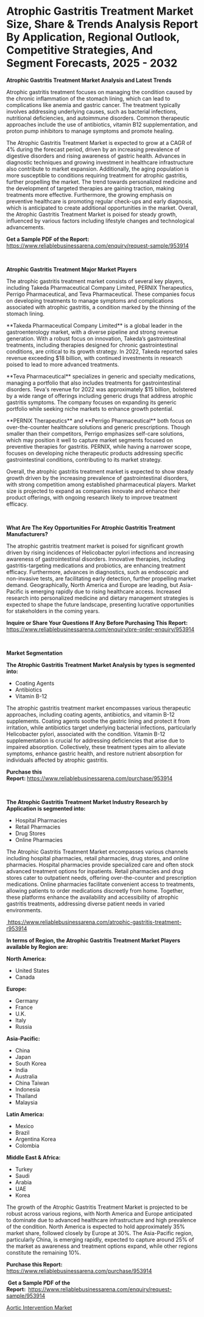 <p><h1>Atrophic Gastritis Treatment Market Size, Share & Trends Analysis Report By Application, Regional Outlook, Competitive Strategies, And Segment Forecasts, 2025 - 2032</h1></p><p><strong>Atrophic Gastritis Treatment Market Analysis and Latest Trends</strong></p>
<p><p>Atrophic gastritis treatment focuses on managing the condition caused by the chronic inflammation of the stomach lining, which can lead to complications like anemia and gastric cancer. The treatment typically involves addressing underlying causes, such as bacterial infections, nutritional deficiencies, and autoimmune disorders. Common therapeutic approaches include the use of antibiotics, vitamin B12 supplementation, and proton pump inhibitors to manage symptoms and promote healing.</p><p>The Atrophic Gastritis Treatment Market is expected to grow at a CAGR of 4% during the forecast period, driven by an increasing prevalence of digestive disorders and rising awareness of gastric health. Advances in diagnostic techniques and growing investment in healthcare infrastructure also contribute to market expansion. Additionally, the aging population is more susceptible to conditions requiring treatment for atrophic gastritis, further propelling the market. The trend towards personalized medicine and the development of targeted therapies are gaining traction, making treatments more effective. Furthermore, the growing emphasis on preventive healthcare is promoting regular check-ups and early diagnosis, which is anticipated to create additional opportunities in the market. Overall, the Atrophic Gastritis Treatment Market is poised for steady growth, influenced by various factors including lifestyle changes and technological advancements.</p></p>
<p><strong>Get a Sample PDF of the Report:&nbsp;</strong> <a href="https://www.reliablebusinessarena.com/enquiry/request-sample/953914?utm_campaign=1892&utm_medium=2&utm_source=Github&utm_content=ia&utm_term=07032025&utm_id=atrophic-gastritis-treatment">https://www.reliablebusinessarena.com/enquiry/request-sample/953914</a></p>
<p>&nbsp;</p>
<p><strong>Atrophic Gastritis Treatment Major Market Players</strong></p>
<p><p>The atrophic gastritis treatment market consists of several key players, including Takeda Pharmaceutical Company Limited, PERNIX Therapeutics, Perrigo Pharmaceutical, and Teva Pharmaceutical. These companies focus on developing treatments to manage symptoms and complications associated with atrophic gastritis, a condition marked by the thinning of the stomach lining.</p><p>**Takeda Pharmaceutical Company Limited** is a global leader in the gastroenterology market, with a diverse pipeline and strong revenue generation. With a robust focus on innovation, Takeda’s gastrointestinal treatments, including therapies designed for chronic gastrointestinal conditions, are critical to its growth strategy. In 2022, Takeda reported sales revenue exceeding $18 billion, with continued investments in research poised to lead to more advanced treatments.</p><p>**Teva Pharmaceutical** specializes in generic and specialty medications, managing a portfolio that also includes treatments for gastrointestinal disorders. Teva's revenue for 2022 was approximately $15 billion, bolstered by a wide range of offerings including generic drugs that address atrophic gastritis symptoms. The company focuses on expanding its generic portfolio while seeking niche markets to enhance growth potential.</p><p>**PERNIX Therapeutics** and **Perrigo Pharmaceutical** both focus on over-the-counter healthcare solutions and generic prescriptions. Though smaller than their competitors, Perrigo emphasizes self-care solutions, which may position it well to capture market segments focused on preventive therapies for gastritis. PERNIX, while having a narrower scope, focuses on developing niche therapeutic products addressing specific gastrointestinal conditions, contributing to its market strategy.</p><p>Overall, the atrophic gastritis treatment market is expected to show steady growth driven by the increasing prevalence of gastrointestinal disorders, with strong competition among established pharmaceutical players. Market size is projected to expand as companies innovate and enhance their product offerings, with ongoing research likely to improve treatment efficacy.</p></p>
<p>&nbsp;</p>
<p><strong>What Are The Key Opportunities For Atrophic Gastritis Treatment Manufacturers?</strong></p>
<p><p>The atrophic gastritis treatment market is poised for significant growth driven by rising incidences of Helicobacter pylori infections and increasing awareness of gastrointestinal disorders. Innovative therapies, including gastritis-targeting medications and probiotics, are enhancing treatment efficacy. Furthermore, advances in diagnostics, such as endoscopic and non-invasive tests, are facilitating early detection, further propelling market demand. Geographically, North America and Europe are leading, but Asia-Pacific is emerging rapidly due to rising healthcare access. Increased research into personalized medicine and dietary management strategies is expected to shape the future landscape, presenting lucrative opportunities for stakeholders in the coming years.</p></p>
<p><strong>Inquire or Share Your Questions If Any Before Purchasing This Report:</strong> <a href="https://www.reliablebusinessarena.com/enquiry/pre-order-enquiry/953914?utm_campaign=1892&utm_medium=2&utm_source=Github&utm_content=ia&utm_term=07032025&utm_id=atrophic-gastritis-treatment">https://www.reliablebusinessarena.com/enquiry/pre-order-enquiry/953914</a></p>
<p>&nbsp;</p>
<p><strong>Market Segmentation</strong></p>
<p><strong>The Atrophic Gastritis Treatment Market Analysis by types is segmented into:</strong></p>
<p><ul><li>Coating Agents</li><li>Antibiotics</li><li>Vitamin B-12</li></ul></p>
<p><p>The atrophic gastritis treatment market encompasses various therapeutic approaches, including coating agents, antibiotics, and vitamin B-12 supplements. Coating agents soothe the gastric lining and protect it from irritation, while antibiotics target underlying bacterial infections, particularly Helicobacter pylori, associated with the condition. Vitamin B-12 supplementation is crucial for addressing deficiencies that arise due to impaired absorption. Collectively, these treatment types aim to alleviate symptoms, enhance gastric health, and restore nutrient absorption for individuals affected by atrophic gastritis.</p></p>
<p><strong>Purchase this Report:&nbsp;</strong><a href="https://www.reliablebusinessarena.com/purchase/953914?utm_campaign=1892&utm_medium=2&utm_source=Github&utm_content=ia&utm_term=07032025&utm_id=atrophic-gastritis-treatment">https://www.reliablebusinessarena.com/purchase/953914</a></p>
<p>&nbsp;</p>
<p><strong>The Atrophic Gastritis Treatment Market Industry Research by Application is segmented into:</strong></p>
<p><ul><li>Hospital Pharmacies</li><li>Retail Pharmacies</li><li>Drug Stores</li><li>Online Pharmacies</li></ul></p>
<p><p>The Atrophic Gastritis Treatment Market encompasses various channels including hospital pharmacies, retail pharmacies, drug stores, and online pharmacies. Hospital pharmacies provide specialized care and often stock advanced treatment options for inpatients. Retail pharmacies and drug stores cater to outpatient needs, offering over-the-counter and prescription medications. Online pharmacies facilitate convenient access to treatments, allowing patients to order medications discreetly from home. Together, these platforms enhance the availability and accessibility of atrophic gastritis treatments, addressing diverse patient needs in varied environments.</p></p>
<p><a href="https://www.reliablebusinessarena.com/atrophic-gastritis-treatment-r953914?utm_campaign=1892&utm_medium=2&utm_source=Github&utm_content=ia&utm_term=07032025&utm_id=atrophic-gastritis-treatment">&nbsp;https://www.reliablebusinessarena.com/atrophic-gastritis-treatment-r953914</a></p>
<p><strong>In terms of Region, the Atrophic Gastritis Treatment Market Players available by Region are:</strong></p>
<p>
    <p> <strong> North America: </strong>
        <ul>
            <li>United States</li>
            <li>Canada</li>
        </ul>
        </p> 
    <p> <strong> Europe: </strong>
        <ul>
            <li>Germany</li>
            <li>France</li>
            <li>U.K.</li>
            <li>Italy</li>
            <li>Russia</li>
        </ul>
        </p> 
    <p> <strong> Asia-Pacific: </strong>
        <ul>
            <li>China</li>
            <li>Japan</li>
            <li>South Korea</li>
            <li>India</li>
            <li>Australia</li>
            <li>China Taiwan</li>
            <li>Indonesia</li>
            <li>Thailand</li>
            <li>Malaysia</li>
        </ul>
        </p> 
    <p> <strong> Latin America: </strong>
        <ul>
            <li>Mexico</li>
            <li>Brazil</li>
            <li>Argentina Korea</li>
            <li>Colombia</li>
        </ul>
        </p> 
    <p> <strong> Middle East & Africa: </strong>
        <ul>
            <li>Turkey</li>
            <li>Saudi</li>
            <li>Arabia</li>
            <li>UAE</li>
            <li>Korea</li>
        </ul>
    </p>
    </p>
<p><p>The growth of the Atrophic Gastritis Treatment Market is projected to be robust across various regions, with North America and Europe anticipated to dominate due to advanced healthcare infrastructure and high prevalence of the condition. North America is expected to hold approximately 35% market share, followed closely by Europe at 30%. The Asia-Pacific region, particularly China, is emerging rapidly, expected to capture around 25% of the market as awareness and treatment options expand, while other regions constitute the remaining 10%.</p></p>
<p><strong>Purchase this Report: </strong><a href="https://www.reliablebusinessarena.com/purchase/953914?utm_campaign=1892&utm_medium=2&utm_source=Github&utm_content=ia&utm_term=07032025&utm_id=atrophic-gastritis-treatment">https://www.reliablebusinessarena.com/purchase/953914</a></p>
<p>&nbsp;<strong>Get a Sample PDF of the Report:&nbsp;&nbsp;</strong><a href="https://www.reliablebusinessarena.com/enquiry/request-sample/953914?utm_campaign=1892&utm_medium=2&utm_source=Github&utm_content=ia&utm_term=07032025&utm_id=atrophic-gastritis-treatment">https://www.reliablebusinessarena.com/enquiry/request-sample/953914</a></p>
<p><strong></strong></p>
<p><p><a href="https://github.com/provorikovar/Market-Research-Report-List-7/blob/main/aortic-intervention-market.md?utm_campaign=1892&utm_medium=2&utm_source=Github&utm_content=ia&utm_term=07032025&utm_id=atrophic-gastritis-treatment">Aortic Intervention Market</a></p></p>
